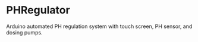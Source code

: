 # PHRegulator
Arduino automated PH regulation system with touch screen, PH sensor, and dosing pumps.

